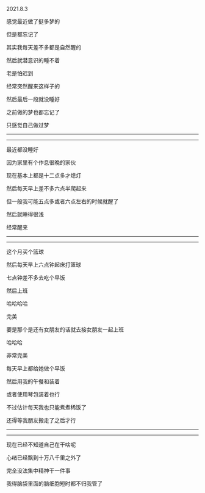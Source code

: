 2021.8.3

感觉最近做了挺多梦的

但是都忘记了

其实我每天差不多都是自然醒的

然后就潜意识的睡不着

老是怕迟到

经常突然醒来这样子的

然后最后一段就没睡好

之前做的梦也都忘记了

只感觉自己做过梦

----------

------

最近都没睡好

因为家里有个作息很晚的家伙

现在基本上都是十二点多才熄灯

然后每天早上差不多六点半爬起来

但一般我可能五点多或者六点左右的时候就醒了

然后就睡得很浅

经常醒来

------

--------

这个月买个篮球

然后每天早上六点钟起床打篮球

七点钟差不多去吃个早饭

然后上班

哈哈哈哈

完美

要是那个是还有女朋友的话就去接女朋友一起上班

哈哈哈

非常完美

每天早上都给她做个早饭

然后用我的午餐和装着

或者使用琴包装着也行

不过估计每天我也只能煮煮稀饭了

还得等我朋友搬走了之后才行

------

-----

现在已经不知道自己在干啥呢

心绪已经飘到十万八千里之外了

完全没法集中精神干一件事

我得脑袋里面的脑细胞短时都不归我管了



